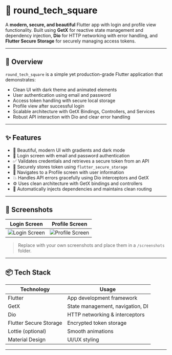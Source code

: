 # 🔐 round_tech_square

A **modern, secure, and beautiful** Flutter app with login and profile view functionality. Built using **GetX** for reactive state management and dependency injection, **Dio** for HTTP networking with error handling, and **Flutter Secure Storage** for securely managing access tokens.

---

## 📱 Overview

`round_tech_square` is a simple yet production-grade Flutter application that demonstrates:

- Clean UI with dark theme and animated elements
- User authentication using email and password
- Access token handling with secure local storage
- Profile view after successful login
- Scalable architecture with GetX Bindings, Controllers, and Services
- Robust API interaction with Dio and clear error handling

---

## ✨ Features

- 🎨 Beautiful, modern UI with gradients and dark mode
- 🔐 Login screen with email and password authentication
- ✅ Validates credentials and retrieves a secure token from an API
- 💾 Securely stores token using `flutter_secure_storage`
- 👤 Navigates to a Profile screen with user information
- 💥 Handles API errors gracefully using Dio interceptors and GetX
- ⚙️ Uses clean architecture with GetX bindings and controllers
- 🔁 Automatically injects dependencies and maintains clean routing

---

## 📸 Screenshots

| Login Screen | Profile Screen |
|--------------|----------------|
| ![Login Screen](screenshots/login.png) | ![Profile Screen](screenshots/profile.png) |

> Replace with your own screenshots and place them in a `/screenshots` folder.

---

## 📦 Tech Stack

| Technology             | Usage                                      |
|------------------------|--------------------------------------------|
| Flutter                | App development framework                  |
| GetX                  | State management, navigation, DI           |
| Dio                   | HTTP networking & interceptors             |
| Flutter Secure Storage | Encrypted token storage                    |
| Lottie (optional)      | Smooth animations                          |
| Material Design        | UI/UX styling                             |

---



